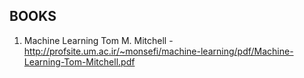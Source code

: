 ## BOOKS  
1. Machine Learning Tom M. Mitchell  - http://profsite.um.ac.ir/~monsefi/machine-learning/pdf/Machine-Learning-Tom-Mitchell.pdf

